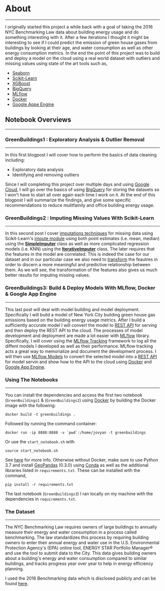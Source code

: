 # About
-------------
I originally started this project a while back with a goal of taking the 2016 NYC Benchmarking Law data about building energy usage and do something interesting with it. After a few iterations I thought it might be interesting to see if I could predict the emission of green house gases from buildings by looking at their age, and water consumption as well as other energy consumption metrics. In the end the point of this project was to build and deploy a model on the cloud using a real world dataset with outliers and missing values using state of the art tools such as,

* [Seaborn](http://seaborn.pydata.org/)
* [Scikit-Learn](https://scikit-learn.org)
* [XGBoost](https://xgboost.readthedocs.io/en/latest/)
* [BigQuery](https://cloud.google.com/bigquery)
* [MLflow](https://www.mlflow.org/) 
* [Docker](https://www.docker.com/)
* [Google Appe Engine](https://cloud.google.com/appengine)


## Notebook Overviews
--------------------------


### GreenBuildings1 : Exploratory Analysis & Outlier Removal
---------------------
In this first blogpost I will cover how to perform the basics of data cleaning including:

- Exploratory data analysis
- Identifying and removing outliers

Since I will completing this project over multiple days and using [Google Cloud](https://cloud.google.com/), I will go over the basics of using [BigQuery](https://cloud.google.com/bigquery) for storing the datasets so I won't have to start all over again each time I work on it. At the end of this blogpost I will summarize the findings, and give some specific recommendations to reduce mulitfamily and office building energy usage.



### GreenBuildings2 : Imputing Missing Values With Scikit-Learn
---------------------
In this second post I cover [imputations techniques](https://en.wikipedia.org/wiki/Imputation_(statistics)#Regression) for missing data using Scikit-Learn's [impute module](https://scikit-learn.org/stable/modules/impute.html) using both point estimates (i.e. mean, median) using the **[SimpleImputer](https://scikit-learn.org/stable/modules/generated/sklearn.impute.SimpleImputer.html)** class as well as more complicated regression models (i.e. KNN) using the **[IterativeImputer](https://scikit-learn.org/stable/modules/generated/sklearn.impute.IterativeImputer.html)** class. The later requires that the features in the model are correlated.  This is indeed the case for our dataset and in our particular case we also need to [transform](https://en.wikipedia.org/wiki/Data_transformation_(statistics)) the feautres in order to discern a more meaningful and predictive relationship between them. As we will see, the transformation of the features also gives us much better results for imputing missing values.


### GreenBuildings3: Build & Deploy Models With MLflow, Docker & Google App Engine
---------------------
This last post will deal with model building and model deployment. Specifically I will build a model of New York City building green house gas emissions based on the building energy usage metrics. After I build a sufficiently accurate model I will convert the model to [REST API](https://restfulapi.net/) for serving and then deploy the REST API to the cloud. The processes of model development and deployment are made a lot easier with [MLflow](https://mlflow.org/) library. Specifically, I will cover using the [MLflow Tracking](https://www.mlflow.org/docs/latest/tracking.html) framework to log all the diffent models I developed as well as their performance. MLflow tracking acts a great way to memorialize and document the development process. I will then use [MLflow Models](https://www.mlflow.org/docs/latest/models.html) to convert the selected model into a [REST API](https://restfulapi.net/) for model servin and show how to the API to the cloud using [Docker](https://www.docker.com/) and [Google App Engine](https://cloud.google.com/appengine). 


### Using The Notebooks
----------------------

You can install the dependencies and access the first two notebook (`GreenBuildings1` & (`GreenBuildings2`) using <a href="https://www.docker.com/">Docker</a> by building the Docker image with the following:

	docker build -t greenbuildings .

Followed by running the command container:

	docker run -ip 8888:8888 -v `pwd`:/home/jovyan -t greenbuildings

Or use the `start_notebook.sh` with

	source start_notebook.sh

See <a href="https://jupyter-docker-stacks.readthedocs.io/en/latest/index.html">here</a> for more info.  Otherwise without Docker, make sure to use Python 3.7 and install <a href="http://geopandas.org/">GeoPandas</a> (0.3.0) using <a href="https://conda.io/en/latest/">Conda</a> as well as the additional libraries listed in <code>requirements.txt</code>.  These can be installed with the command,

	pip install -r requirements.txt

The last notebook (`GreenBuildings3`) I ran locally on my machine with the dependencies in `requirements.txt`.


### The Dataset 
------------------

The NYC Benchmarking Law requires owners of large buildings to annually measure their energy and water consumption in a process called benchmarking. The law standardizes this process by requiring building owners to enter their annual energy and water use in the U.S. Environmental Protection Agency's (EPA) online tool, ENERGY STAR Portfolio Manager® and use the tool to submit data to the City. This data gives building owners about a building's energy and water consumption compared to similar buildings, and tracks progress year over year to help in energy efficiency planning.

I used the 2016 Benchmarking data which is disclosed publicly and can be found <a href="http://www.nyc.gov/html/gbee/html/plan/ll84_scores.shtml">here</a>.  

